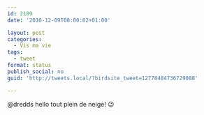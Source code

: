 ```yaml
---
id: 2189
date: '2010-12-09T08:00:02+01:00'

layout: post
categories:
  - Vis ma vie
tags:
  - tweet
format: status
publish_social: no
guid: 'http://tweets.local/?birdsite_tweet=12778484736729088'

---
```


@dredds hello tout plein de neige! 😉